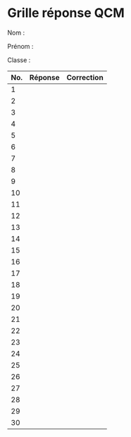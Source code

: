 # Grille réponse QCM

Nom :

Prénom :

Classe : 

| No. | Réponse | Correction |
| --- | ------- | ---------- |
| 1   |         |            |
| 2   |         |            |
| 3   |         |            |
| 4   |         |            |
| 5   |         |            |
| 6   |         |            |
| 7   |         |            |
| 8   |         |            |
| 9   |         |            |
| 10  |         |            |
| 11  |         |            |
| 12  |         |            |
| 13  |         |            |
| 14  |         |            |
| 15  |         |            |
| 16  |         |            |
| 17  |         |            |
| 18  |         |            |
| 19  |         |            |
| 20  |         |            |
| 21  |         |            |
| 22  |         |            |
| 23  |         |            |
| 24  |         |            |
| 25  |         |            |
| 26  |         |            |
| 27  |         |            |
| 28  |         |            |
| 29  |         |            |
| 30  |         |            |
